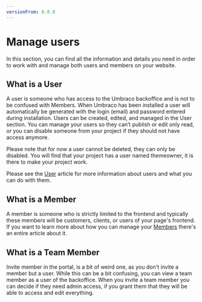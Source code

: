 ```yaml
---
versionFrom: 8.0.0
---
```


# Manage users

In this section, you can find all the information and details you need in order to work with and manage both users and members on your website.

## What is a User

A user is someone who has access to the Umbraco backoffice and is not to be confused with Members. When Umbraco has been installed a user will automatically be generated with the login (email) and password entered during installation. Users can be created, edited, and managed in the User section.
You can manage your users so they can’t publish or edit only read, or you can disable someone from your project if they should not have access anymore.

Please note that for now a user cannot be deleted, they can only be disabled.
You will find that your project has a user named themeowner, it is there to make your project work.

Please see the [User](../Manage-users/Users/index.md) article for more information about users and what you can do with them.

## What is a Member

A member is someone who is strictly limited to the frontend and typically these members will be customers, clients, or users of your page's frontend.
If you want to learn more about how you can manage your [Members](../Manage-users/Members/index.md) there's an entire article about it.

## What is a Team Member

Invite member in the portal, is a bit of weird one, as you don't invite a member but a user.
While this can be a bit confusing, you can view a team member as a user of the backoffice.
When you invite a team member you can decide if they need admin access, if you grant them that they will be able to access and edit everything.

